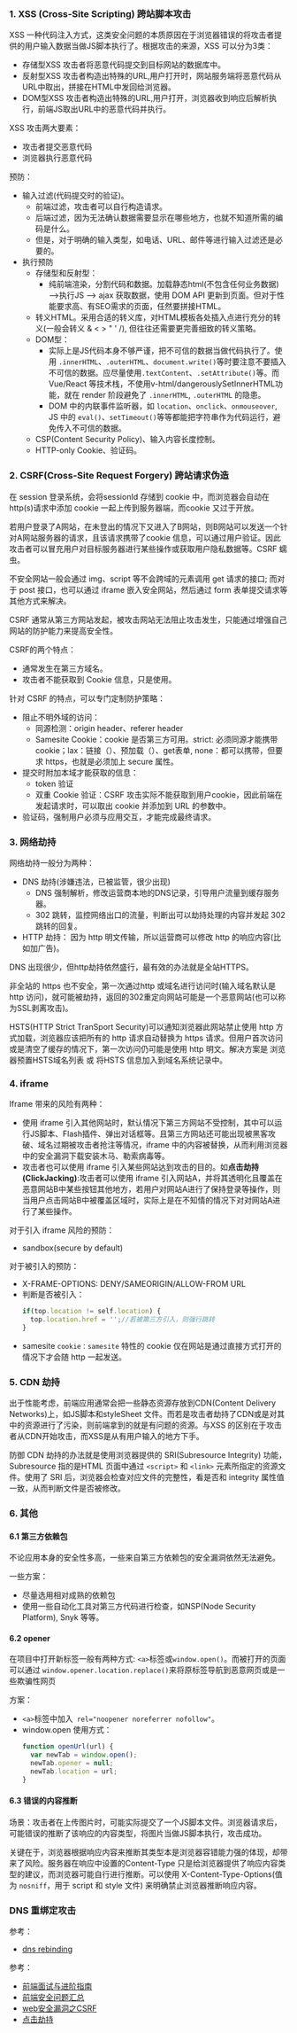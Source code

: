 ### 1. XSS (Cross-Site Scripting) 跨站脚本攻击
XSS 一种代码注入方式，这类安全问题的本质原因在于浏览器错误的将攻击者提供的用户输入数据当做JS脚本执行了。根据攻击的来源，XSS 可以分为3类：
- 存储型XSS 攻击者将恶意代码提交到目标网站的数据库中。
- 反射型XSS 攻击者构造出特殊的URL,用户打开时，网站服务端将恶意代码从URL中取出，拼接在HTML中发回给浏览器。
- DOM型XSS 攻击者构造出特殊的URL,用户打开，浏览器收到响应后解析执行，前端JS取出URL中的恶意代码并执行。

XSS 攻击两大要素：
- 攻击者提交恶意代码
- 浏览器执行恶意代码

预防：
- 输入过滤(代码提交时的验证)。
  - 前端过滤，攻击者可以自行构造请求。
  - 后端过滤，因为无法确认数据需要显示在哪些地方，也就不知道所需的编码是什么。
  - 但是，对于明确的输入类型，如电话、URL、邮件等进行输入过滤还是必要的。
- 执行预防
  - 存储型和反射型：
    - 纯前端渲染，分割代码和数据。加载静态html(不包含任何业务数据) ——>执行JS ——> ajax 获取数据，使用 DOM API 更新到页面。但对于性能要求高、有SEO需求的页面，任然要拼接HTML。
  - 转义HTML。采用合适的转义库，对HTML模板各处插入点进行充分的转义(一般会转义 & < > " ' /), 但往往还需要更完善细致的转义策略。
  - DOM型：
    - 实际上是JS代码本身不够严谨，把不可信的数据当做代码执行了。使用 `.innerHTML`、`.outerHTML`、`document.write()`等时要注意不要插入不可信的数据。应尽量使用`.textContent`、`.setAttribute()`等。而Vue/React 等技术栈，不使用v-html/dangerouslySetInnerHTML功能，就在 render 阶段避免了 `.innerHTML`, `.outerHTML` 的隐患。 
    - DOM 中的内联事件监听器，如 `location`、`onclick`、`onmouseover`, JS 中的 `eval()`、`setTimeout()`等等都能把字符串作为代码运行，避免传入不可信的数据。
  - CSP(Content Security Policy)、输入内容长度控制。
  - HTTP-only Cookie、验证码。

### 2. CSRF(Cross-Site Request Forgery) 跨站请求伪造
在 session 登录系统，会将sessionId 存储到 cookie 中，而浏览器会自动在 http(s)请求中添加 cookie 一起上传到服务器端，而cookie 又过于开放。

若用户登录了A网站，在未登出的情况下又进入了B网站，则B网站可以发送一个针对A网站服务器的请求，且该请求携带了cookie 信息，可以通过用户验证。因此攻击者可以冒充用户对目标服务器进行某些操作或获取用户隐私数据等。CSRF 蠕虫。

不安全网站一般会通过 img、script 等不会跨域的元素调用 get 请求的接口; 而对于 post 接口，也可以通过 iframe 嵌入安全网站，然后通过 form 表单提交请求等其他方式来解决。

CSRF 通常从第三方网站发起，被攻击网站无法阻止攻击发生，只能通过增强自己网站的防护能力来提高安全性。

CSRF的两个特点：
- 通常发生在第三方域名。
- 攻击者不能获取到 Cookie 信息，只是使用。

针对 CSRF 的特点，可以专门定制防护策略：
- 阻止不明外域的访问：
    - 同源检测：origin header、referer header
    - Samesite Cookie：cookie 是否第三方可用。strict: 必须同源才能携带 cookie；lax：链接（<a>）、预加载（<link rel="prerender">）、get表单, none：都可以携带，但要求 https，也就是必须加上 secure 属性。
- 提交时附加本域才能获取的信息：
    - token 验证
    - 双重 Cookie 验证：CSRF 攻击实际不能获取到用户cookie，因此前端在发起请求时，可以取出 cookie 并添加到 URL 的参数中。
- 验证码，强制用户必须与应用交互，才能完成最终请求。

### 3. 网络劫持
网络劫持一般分为两种：
- DNS 劫持(涉嫌违法，已被监管，很少出现)
  - DNS 强制解析，修改运营商本地的DNS记录，引导用户流量到缓存服务器。
  - 302 跳转，监控网络出口的流量，判断出可以劫持处理的内容并发起 302 跳转的回复。
- HTTP 劫持： 因为 http 明文传输，所以运营商可以修改 http 的响应内容(比如加广告)。

DNS 出现很少，但http劫持依然盛行，最有效的办法就是全站HTTPS。

非全站的 https 也不安全，第一次通过http 或域名进行访问时(输入域名默认是 http 访问)，就可能被劫持，返回的302重定向网站可能是一个恶意网站(也可以称为SSL剥离攻击)。

HSTS(HTTP Strict TranSport Security)可以通知浏览器此网站禁止使用 http 方式加载，浏览器应该把所有的 http 请求自动替换为 https 请求。但用户首次访问或是清空了缓存的情况下，第一次访问仍可能是使用 http 明文。解决方案是 浏览器预置HSTS域名列表 或 将HSTS 信息加入到域名系统记录中。

### 4. iframe
Iframe 带来的风险有两种：
- 使用 iframe 引入其他网站时，默认情况下第三方网站不受控制，其中可以运行JS脚本、Flash插件、弹出对话框等。且第三方网站还可能出现被黑客攻破、域名过期被攻击者抢注等情况，iframe 中的内容被替换，从而利用浏览器中的安全漏洞下载安装木马、勒索病毒等。
- 攻击者也可以使用 iframe 引入某些网站达到攻击的目的。如**点击劫持(ClickJacking)**:攻击者可以使用 iframe 引入网站A，并将其透明化且覆盖在恶意网站B中某些按钮其他地方，若用户对网站A进行了保持登录等操作，则当用户点击网站B中被覆盖区域时，实际上是在不知情的情况下对对网站A进行了某些操作。

对于引入 iframe 风险的预防：
- sandbox(secure by default)

对于被引入的预防：
- X-FRAME-OPTIONS: DENY/SAMEORIGIN/ALLOW-FROM URL
- 判断是否被引入：
  ```js
  if(top.location != self.location) {
    top.location.href = '';//若被第三方引入，则强行跳转
  }
  ```
- samesite `cookie：samesite` 特性的 cookie 仅在网站是通过直接方式打开的情况下才会随 http 一起发送。

### 5. CDN 劫持
出于性能考虑，前端应用通常会把一些静态资源存放到CDN(Content Delivery Networks)上，如JS脚本和styleSheet 文件。而若是攻击者劫持了CDN或是对其中的资源进行了污染，则前端拿到的就是有问题的资源。与XSS 的区别在于攻击者从CDN开始攻击，而XSS是从有用户输入的地方下手。

防御 CDN 劫持的办法就是使用浏览器提供的 SRI(Subresource Integrity) 功能，Subresource 指的是HTML 页面中通过 `<script>` 和 `<link>` 元素所指定的资源文件。使用了 SRI 后，浏览器会检查对应文件的完整性，看是否和 integrity 属性值一致，从而判断文件是否被修改。

### 6. 其他
#### 6.1 第三方依赖包
不论应用本身的安全性多高，一些来自第三方依赖包的安全漏洞依然无法避免。

一些方案：
- 尽量选用相对成熟的依赖包
- 使用一些自动化工具对第三方代码进行检查，如NSP(Node Security Platform), Snyk 等等。

#### 6.2 opener
在项目中打开新标签一般有两种方式: `<a>`标签或`window.open()`。而被打开的页面可以通过 `window.opener.location.replace()`来将原标签导航到恶意网页或是一些欺骗性网页

方案：
- `<a>`标签中加入` rel="noopener noreferrer nofollow"`。
- window.open 使用方式：
  ```js
  function openUrl(url) {
    var newTab = window.open();
    newTab.opener = null;
    newTab.location = url;
  }
  ```

#### 6.3 错误的内容推断
场景：攻击者在上传图片时，可能实际提交了一个JS脚本文件。浏览器请求后，可能错误的推断了该响应的内容类型，将图片当做JS脚本执行，攻击成功。

关键在于，浏览器根据响应内容来推断其类型本是浏览器容错能力强的体现，却带来了风险。服务器在响应中设置的Content-Type 只是给浏览器提供了响应内容类型的建议，而浏览器可能自行进行推断。可以使用 X-Content-Type-Options(值为 `nosniff`，用于 script 和 style 文件) 来明确禁止浏览器推断响应内容。

### DNS 重绑定攻击
参考：
- [dns rebinding](域名重新绑定攻击技术)

参考：
- [前端面试与进阶指南](http://www.cxymsg.com/guide/security.html#%E6%9C%89%E5%93%AA%E4%BA%9B%E5%8F%AF%E8%83%BD%E5%BC%95%E8%B5%B7%E5%89%8D%E7%AB%AF%E5%AE%89%E5%85%A8%E7%9A%84%E7%9A%84%E9%97%AE%E9%A2%98)
- [前端安全问题汇总](https://zhuanlan.zhihu.com/p/83865185)
- [web安全漏洞之CSRF](https://juejin.im/post/6844903681591083015)
- [点击劫持](https://zh.javascript.info/clickjacking)